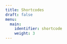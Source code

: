 ```yaml
---
title: Shortcodes
draft: false 
menu: 
  main:
    identifier: shortcode
    weight: 3
---
```


